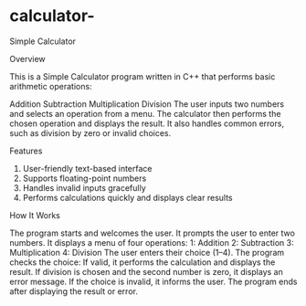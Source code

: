 # calculator-
Simple Calculator

Overview

This is a Simple Calculator program written in C++ that performs basic arithmetic operations:

Addition
Subtraction
Multiplication
Division
The user inputs two numbers and selects an operation from a menu. The calculator then performs the chosen operation and displays the result. It also handles common errors, such as division by zero or invalid choices.

Features

1) User-friendly text-based interface
2) Supports floating-point numbers
3) Handles invalid inputs gracefully
4) Performs calculations quickly and displays clear results

How It Works

The program starts and welcomes the user.
It prompts the user to enter two numbers.
It displays a menu of four operations:
1: Addition
2: Subtraction
3: Multiplication
4: Division
The user enters their choice (1–4).
The program checks the choice:
If valid, it performs the calculation and displays the result.
If division is chosen and the second number is zero, it displays an error message.
If the choice is invalid, it informs the user.
The program ends after displaying the result or error.
